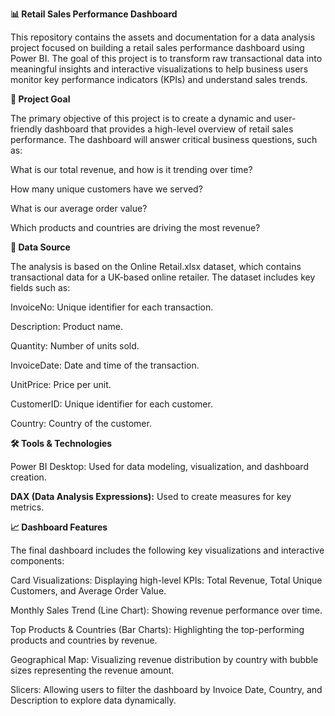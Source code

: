 **📊 Retail Sales Performance Dashboard**

This repository contains the assets and documentation for a data analysis project focused on building a retail sales performance dashboard using Power BI. The goal of this project is to transform raw transactional data into meaningful insights and interactive visualizations to help business users monitor key performance indicators (KPIs) and understand sales trends.

**🎯 Project Goal**

The primary objective of this project is to create a dynamic and user-friendly dashboard that provides a high-level overview of retail sales performance. The dashboard will answer critical business questions, such as:

What is our total revenue, and how is it trending over time?

How many unique customers have we served?

What is our average order value?

Which products and countries are driving the most revenue?

**📂 Data Source**

The analysis is based on the Online Retail.xlsx dataset, which contains transactional data for a UK-based online retailer. The dataset includes key fields such as:

InvoiceNo: Unique identifier for each transaction.

Description: Product name.

Quantity: Number of units sold.

InvoiceDate: Date and time of the transaction.

UnitPrice: Price per unit.

CustomerID: Unique identifier for each customer.

Country: Country of the customer.

**🛠️ Tools & Technologies**

Power BI Desktop: Used for data modeling, visualization, and dashboard creation.

**DAX (Data Analysis Expressions):** Used to create measures for key metrics.

**📈 Dashboard Features**

The final dashboard includes the following key visualizations and interactive components:

Card Visualizations: Displaying high-level KPIs: Total Revenue, Total Unique Customers, and Average Order Value.

Monthly Sales Trend (Line Chart): Showing revenue performance over time.

Top Products & Countries (Bar Charts): Highlighting the top-performing products and countries by revenue.

Geographical Map: Visualizing revenue distribution by country with bubble sizes representing the revenue amount.

Slicers: Allowing users to filter the dashboard by Invoice Date, Country, and Description to explore data dynamically.

